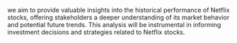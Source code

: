 we aim to provide valuable insights into the historical performance of Netflix stocks, offering stakeholders a deeper understanding of its market behavior and potential future trends. This analysis will be instrumental in informing investment decisions and strategies related to Netflix stocks. 
